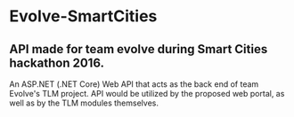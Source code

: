 # Evolve-SmartCities
## API made for team evolve during Smart Cities hackathon 2016.

An ASP.NET (.NET Core) Web API that acts as the back end of team Evolve's TLM project. API would be utilized by the proposed web portal, as well as by the TLM modules themselves.
